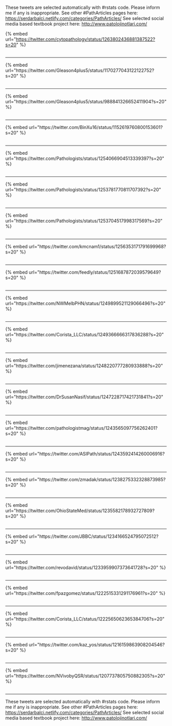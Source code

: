 

These tweets are selected automatically with #rstats code. Please inform me if any is inappropriate.
See other #PathArticles pages here: https://serdarbalci.netlify.com/categories/PathArticles/ 
See selected social media based textbook project here: http://www.patolojinotlari.com/

{% embed url="https://twitter.com/cytopathology/status/1263802436881387522?s=20" %}<br>
<br>
<hr>
{% embed url="https://twitter.com/Gleason4plus5/status/1170277043122122752?s=20" %}<br>
<br>
<hr>
{% embed url="https://twitter.com/Gleason4plus5/status/988841326652411904?s=20" %}<br>
<br>
<hr>
{% embed url="https://twitter.com/BinXu16/status/1152619760800153601?s=20" %}<br>
<br>
<hr>
{% embed url="https://twitter.com/Pathologists/status/1254066904513339397?s=20" %}<br>
<br>
<hr>
{% embed url="https://twitter.com/Pathologists/status/1253781770811707392?s=20" %}<br>
<br>
<hr>
{% embed url="https://twitter.com/Pathologists/status/1253704517998317569?s=20" %}<br>
<br>
<hr>
{% embed url="https://twitter.com/kmcnam1/status/1256353171791699968?s=20" %}<br>
<br>
<hr>
{% embed url="https://twitter.com/feedly/status/1251687872039579649?s=20" %}<br>
<br>
<hr>
{% embed url="https://twitter.com/NWMelbPHN/status/1249899521129066496?s=20" %}<br>
<br>
<hr>
{% embed url="https://twitter.com/Corista_LLC/status/1249366666317836288?s=20" %}<br>
<br>
<hr>
{% embed url="https://twitter.com/jimenezana/status/1248220777280933888?s=20" %}<br>
<br>
<hr>
{% embed url="https://twitter.com/DrSusanNasif/status/1247228717421731841?s=20" %}<br>
<br>
<hr>
{% embed url="https://twitter.com/pathologistmag/status/1243565097756262401?s=20" %}<br>
<br>
<hr>
{% embed url="https://twitter.com/ASIPath/status/1243592414260006916?s=20" %}<br>
<br>
<hr>
{% embed url="https://twitter.com/zmadak/status/1238275332328873985?s=20" %}<br>
<br>
<hr>
{% embed url="https://twitter.com/OhioStateMed/status/1235582178932727809?s=20" %}<br>
<br>
<hr>
{% embed url="https://twitter.com/JBBC/status/1234166524795072512?s=20" %}<br>
<br>
<hr>
{% embed url="https://twitter.com/revodavid/status/1233959907373641728?s=20" %}<br>
<br>
<hr>
{% embed url="https://twitter.com/fpazgomez/status/1222515331291176961?s=20" %}<br>
<br>
<hr>
{% embed url="https://twitter.com/Corista_LLC/status/1222565062365384706?s=20" %}<br>
<br>
<hr>
{% embed url="https://twitter.com/kaz_yos/status/1216159863908204546?s=20" %}<br>
<br>
<hr>
{% embed url="https://twitter.com/NVivobyQSR/status/1207737805750882305?s=20" %}<br>
<br>
<hr>


These tweets are selected automatically with #rstats code. Please inform me if any is inappropriate.
See other #PathArticles pages here: https://serdarbalci.netlify.com/categories/PathArticles/ 
See selected social media based textbook project here: http://www.patolojinotlari.com/
